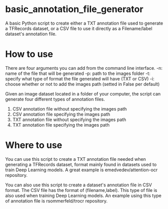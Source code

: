 # basic_annotation_file_generator
A basic Python script to create either a TXT annotation file used to generate a TFRecords dataset, or a CSV file to use it directly as a Filename/label dataset's annotation file.
# How to use
There are four arguments you can add from the command line interface.
-n: name of the file that will be generated
-p: path to the images folder
-t: specify what type of format the file generated will have (TXT or CSV)
-i: choose whether or not to add the images path (setted in False per default)

Given an image dataset located in a folder of your computer, the script can generate four different types of annotation files.
1. CSV annotation file without specifying the images path
2. CSV annotation file specifying the images path
3. TXT annotation file without specifying the images path
4. TXT annotation file specifying the images path

# Where to use
You can use this script to create a TXT annotation file needed when generating a TFRecords dataset, format mainly found in datasets used to train Deep Learning models. A great example is emedvedev/attention-ocr repository.

You can also use this script to create a dataset's annotation file in CSV format. The CSV file has the format of (filename,label). This type of file is also used when training Deep Learning models. An example using this type of annotation file is rsommerfeld/trocr repository.
